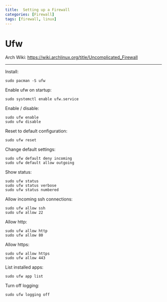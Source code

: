 ```yaml
---
title:  Setting up a Firewall
categories: [Firewall]
tags: [firewall, linux]
---
```


# Ufw

Arch Wiki:
<a href="https://wiki.archlinux.org/title/Uncomplicated_Firewall" target="_blank">https://wiki.archlinux.org/title/Uncomplicated_Firewall</a>

---

Install:
```terminal
sudo pacman -S ufw
```

Enable ufw on startup:
```terminal
sudo systemctl enable ufw.service
```

Enable / disable:
```terminal
sudo ufw enable
sudo ufw disable
```

Reset to default configuration:
```terminal
sudo ufw reset
```

Change default settings:
```terminal
sudo ufw default deny incoming
sudo ufw default allow outgoing
```

Show status:
```terminal
sudo ufw status
sudo ufw status verbose
sudo ufw status numbered
```

Allow incoming ssh connections:
```terminal
sudo ufw allow ssh
sudo ufw allow 22
```

Allow http:
```terminal
sudo ufw allow http
sudo ufw allow 80
```

Allow https:
```terminal
sudo ufw allow https
sudo ufw allow 443
```

List installed apps:
```terminal
sudo ufw app list
```

Turn off logging:
```terminal
sudo ufw logging off
```

